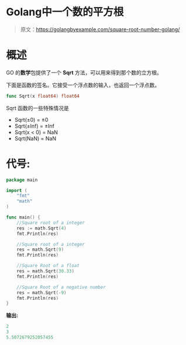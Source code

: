# Golang中一个数的平方根

> 原文：<https://golangbyexample.com/square-root-number-golang/>

# **概述**

GO 的**数学**包提供了一个 **Sqrt** 方法，可以用来得到那个数的立方根。

下面是函数的签名。它接受一个浮点数的输入，也返回一个浮点数。

```go
func Sqrt(x float64) float64
```

Sqrt 函数的一些特殊情况是

*   Sqrt(±0) = ±0
*   Sqrt(±Inf) = ±Inf
*   Sqrt(x < 0) = NaN
*   Sqrt(NaN) = NaN

# **代号:**

```go
package main

import (
	"fmt"
	"math"
)

func main() {
	//Square root of a integer
	res := math.Sqrt(4)
	fmt.Println(res)

	//Square root of a integer
	res = math.Sqrt(9)
	fmt.Println(res)

	//Square Root of a float
	res = math.Sqrt(30.33)
	fmt.Println(res)

	//Square Root of a negative number
	res = math.Sqrt(-9)
	fmt.Println(res)
} 
```

**输出:**

```go
2
3
5.5072679252057455
```